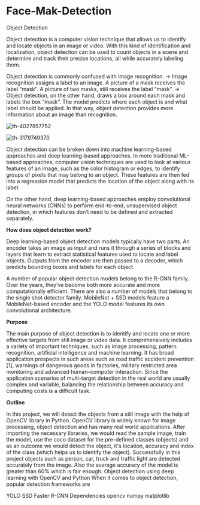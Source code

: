 # Face-Mak-Detection
Object Detection

Object detection is a computer vision technique that allows us to identify and locate objects in an image or video. With this kind of identification and localization, object detection can be used to count objects in a scene and determine and track their precise locations, all while accurately labeling them.

Object detection is commonly confused with image recognition. -> Image recognition assigns a label to an image.
A picture of a mask receives the label “mask”. A picture of two masks, still receives the label “mask”. -> 
Object detection, on the other hand, draws a box around each mask and labels the box “mask”. The model predicts where each object is and what label should be applied. In that way, object detection provides more information about an image than recognition.

![th-4027857752](https://user-images.githubusercontent.com/80669502/175999066-e5e05859-cba8-4558-a446-1872ea8dfbac.jpg)

![th-3179749370](https://user-images.githubusercontent.com/80669502/175999622-c7541473-4fa6-4af8-a155-0ed3eb41c9a5.jpg)

Object detection can be broken down into machine learning-based approaches and deep learning-based approaches.
In more traditional ML-based approaches, computer vision techniques are used to look at various features of an image, such as the color histogram or edges, to identify groups of pixels that may belong to an object. These features are then fed into a regression model that predicts the location of the object along with its label.

On the other hand, deep learning-based approaches employ convolutional neural networks (CNNs) to perform end-to-end, unsupervised object detection, in which features don’t need to be defined and extracted separately.

**How does object detection work?**

Deep learning-based object detection models typically have two parts. An encoder takes an image as input and runs it through a series of blocks and layers that learn to extract statistical features used to locate and label objects. Outputs from the encoder are then passed to a decoder, which predicts bounding boxes and labels for each object.

A number of popular object detection models belong to the R-CNN family. Over the years, they’ve become both more accurate and more computationally efficient. There are also a number of models that belong to the single shot detector family. MobileNet + SSD models feature a MobileNet-based encoder and the YOLO model features its own convolutional architecture.

**Purpose**

The main purpose of object detection is to identify and locate one or more effective targets from still image or video data. It comprehensively includes a variety of important techniques, such as image processing, pattern recognition, artificial intelligence and machine learning.
It has broad application prospects in such areas such as road traffic accident prevention [1], warnings of dangerous goods in factories, military restricted area monitoring and advanced human–computer interaction.
Since the application scenarios of multi-target detection in the real world are usually complex and variable, balancing the relationship between accuracy and computing costs is a difficult task.

**Outline**

In this project, we will detect the objects from a still image with the help of OpenCV library in Python. OpenCV library is widely known for image processing, object detection and has many real world applications.
After importing the necessary libraries, we would read the sample image, train the model, use the coco dataset for the pre-defined classes (objects) and as an outcome we would detect the object, it's location, accuracy and index of the class (which helps us to identify the object).
Successfully in this project objects such as person, car, truck and traffic light are detected accurately from the image. Also the average accuracy of the model is greater than 60% which is fair enough.
Object detection using deep learning with OpenCV and Python
When it comes to object detection, popular detection frameworks are

YOLO
SSD
Faster R-CNN
Dependencies
opencv
numpy
matplotlib
